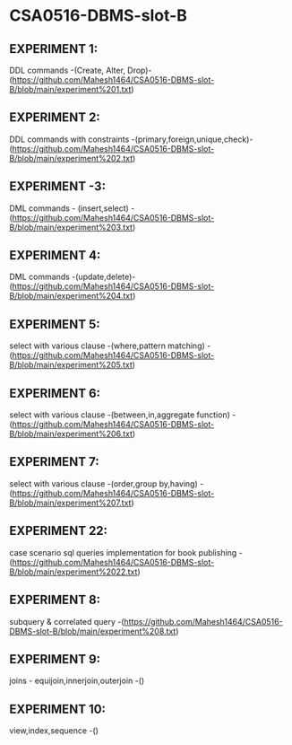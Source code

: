 # CSA0516-DBMS-slot-B
## EXPERIMENT 1:
DDL commands -(Create, Alter, Drop)-(https://github.com/Mahesh1464/CSA0516-DBMS-slot-B/blob/main/experiment%201.txt)
## EXPERIMENT 2:
DDL commands with constraints -(primary,foreign,unique,check)-(https://github.com/Mahesh1464/CSA0516-DBMS-slot-B/blob/main/experiment%202.txt)
## EXPERIMENT -3:
DML commands - (insert,select) -(https://github.com/Mahesh1464/CSA0516-DBMS-slot-B/blob/main/experiment%203.txt)
## EXPERIMENT 4:
DML commands -(update,delete)-(https://github.com/Mahesh1464/CSA0516-DBMS-slot-B/blob/main/experiment%204.txt)
## EXPERIMENT 5:
select with various clause -(where,pattern matching) -(https://github.com/Mahesh1464/CSA0516-DBMS-slot-B/blob/main/experiment%205.txt)
## EXPERIMENT 6:
select with various clause -(between,in,aggregate function) -(https://github.com/Mahesh1464/CSA0516-DBMS-slot-B/blob/main/experiment%206.txt)
## EXPERIMENT 7:
select with various clause -(order,group by,having) -(https://github.com/Mahesh1464/CSA0516-DBMS-slot-B/blob/main/experiment%207.txt)
## EXPERIMENT 22:
case scenario sql queries implementation for book publishing -(https://github.com/Mahesh1464/CSA0516-DBMS-slot-B/blob/main/experiment%2022.txt)
## EXPERIMENT 8:
subquery & correlated query -(https://github.com/Mahesh1464/CSA0516-DBMS-slot-B/blob/main/experiment%208.txt)
## EXPERIMENT 9:
joins - equijoin,innerjoin,outerjoin -()
## EXPERIMENT 10:
view,index,sequence -()
